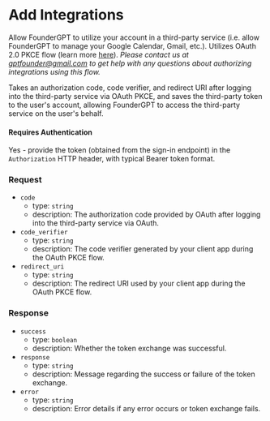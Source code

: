 # Add Integrations

Allow FounderGPT to utilize your account in a third-party service (i.e. allow FounderGPT to manage your Google Calendar, Gmail, etc.). Utilizes OAuth 2.0 PKCE flow (learn more [here](https://oauth.net/2/pkce/)). _Please contact us at gptfounder@gmail.com to get help with any questions about authorizing integrations using this flow._

Takes an authorization code, code verifier, and redirect URI after logging into the third-party service via OAuth PKCE, and saves the third-party token to the user's account, allowing FounderGPT to access the third-party service on the user's behalf.

#### Requires Authentication

Yes - provide the token (obtained from the sign-in endpoint) in the `Authorization` HTTP header, with typical Bearer token format.

### Request

-   `code`
    -   type: `string`
    -   description: The authorization code provided by OAuth after logging into the third-party service via OAuth.
-   `code_verifier`
    -   type: `string`
    -   description: The code verifier generated by your client app during the OAuth PKCE flow.
-   `redirect_uri`
    -   type: `string`
    -   description: The redirect URI used by your client app during the OAuth PKCE flow.

### Response

-   `success`
    -   type: `boolean`
    -   description: Whether the token exchange was successful.
-   `response`
    -   type: `string`
    -   description: Message regarding the success or failure of the token exchange.
-   `error`
    -   type: `string`
    -   description: Error details if any error occurs or token exchange fails.

